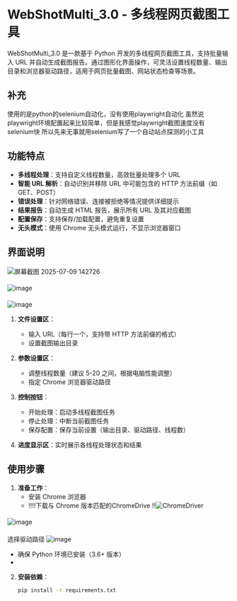 # WebShotMulti_3.0 - 多线程网页截图工具

WebShotMulti_3.0 是一款基于 Python 开发的多线程网页截图工具，支持批量输入 URL 并自动生成截图报告。通过图形化界面操作，可灵活设置线程数量、输出目录和浏览器驱动路径，适用于网页批量截图、网站状态检查等场景。
## 补充

使用的是python的selenium自动化，没有使用playwright自动化 虽然说playwright环境配置起来比较简单，但是我感觉playwright截图速度没有selenium快 所以先来无事就用selenium写了一个自动站点探测的小工具
## 功能特点

- **多线程处理**：支持自定义线程数量，高效批量处理多个 URL
- **智能 URL 解析**：自动识别并移除 URL 中可能包含的 HTTP 方法前缀（如 GET、POST）
- **错误处理**：针对网络错误、连接被拒绝等情况提供详细提示
- **结果报告**：自动生成 HTML 报告，展示所有 URL 及其对应截图
- **配置保存**：支持保存/加载配置，避免重复设置
- **无头模式**：使用 Chrome 无头模式运行，不显示浏览器窗口


## 界面说明

####
![屏幕截图 2025-07-09 142726](https://github.com/user-attachments/assets/291cb913-1e5a-498b-816d-14e08c8465c9)
####
![image](https://github.com/user-attachments/assets/287daf7d-c145-4e39-8d6c-fe71bd700918)
####
![image](https://github.com/user-attachments/assets/697c52ef-3a84-453f-89f2-547fc0d02485)


1. **文件设置区**：
   - 输入 URL（每行一个，支持带 HTTP 方法前缀的格式）
   - 设置截图输出目录

2. **参数设置区**：
   - 调整线程数量（建议 5-20 之间，根据电脑性能调整）
   - 指定 Chrome 浏览器驱动路径

3. **控制按钮**：
   - 开始处理：启动多线程截图任务
   - 停止处理：中断当前截图任务
   - 保存配置：保存当前设置（输出目录、驱动路径、线程数）

4. **进度显示区**：实时展示各线程处理状态和结果


## 使用步骤

1. **准备工作**：
   - 安装 Chrome 浏览器
   - !!!!下载与 Chrome 版本匹配的ChromeDrive !!![[ChromeDriver](https://sites.google.com/chromium.org/driver/)](https://googlechromelabs.github.io/chrome-for-testing/#stable)
####
![image](https://github.com/user-attachments/assets/4d476038-9663-4456-97a4-0a2d66be58cd)
####
选择驱动路径
![image](https://github.com/user-attachments/assets/3acb5f29-5682-4ceb-a92e-6e680b495fc6)

   - 确保 Python 环境已安装（3.6+ 版本）
   - 

2. **安装依赖**：
   ```bash
   pip install -r requirements.txt
